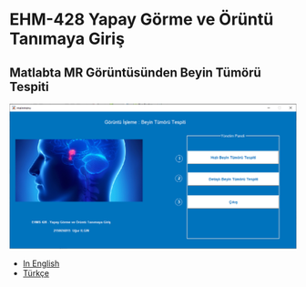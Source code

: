 # EHM-428 Yapay Görme ve Örüntü Tanımaya Giriş
## Matlabta MR Görüntüsünden Beyin Tümörü Tespiti
![logo](/img/2020-12-14_17-47-52.png)
- [In English ](https://github.com/ugurilgin/Brain-Tumor-Detection-in-Matlab/blob/main/ENGLISH.md) 
- [Türkçe ](https://github.com/ugurilgin/Brain-Tumor-Detection-in-Matlab/blob/main/TURKISH.md) 